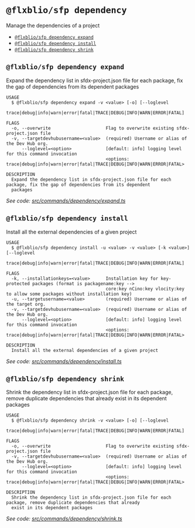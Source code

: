 `@flxblio/sfp dependency`
=========================

Manage the dependencies of a project

* [`@flxblio/sfp dependency expand`](#flxbliosfp-dependency-expand)
* [`@flxblio/sfp dependency install`](#flxbliosfp-dependency-install)
* [`@flxblio/sfp dependency shrink`](#flxbliosfp-dependency-shrink)

## `@flxblio/sfp dependency expand`

Expand the dependency list in sfdx-project.json file for each package, fix the gap of dependencies from its dependent packages

```
USAGE
  $ @flxblio/sfp dependency expand -v <value> [-o] [--loglevel
    trace|debug|info|warn|error|fatal|TRACE|DEBUG|INFO|WARN|ERROR|FATAL]

FLAGS
  -o, --overwrite                     Flag to overwrite existing sfdx-project.json file
  -v, --targetdevhubusername=<value>  (required) Username or alias of the Dev Hub org.
      --loglevel=<option>             [default: info] logging level for this command invocation
                                      <options: trace|debug|info|warn|error|fatal|TRACE|DEBUG|INFO|WARN|ERROR|FATAL>

DESCRIPTION
  Expand the dependency list in sfdx-project.json file for each package, fix the gap of dependencies from its dependent
  packages
```

_See code: [src/commands/dependency/expand.ts](https://github.com/flxbl-io/sfp)_

## `@flxblio/sfp dependency install`

Install all the external dependencies of a given project

```
USAGE
  $ @flxblio/sfp dependency install -u <value> -v <value> [-k <value>] [--loglevel
    trace|debug|info|warn|error|fatal|TRACE|DEBUG|INFO|WARN|ERROR|FATAL]

FLAGS
  -k, --installationkeys=<value>      Installation key for key-protected packages (format is packagename:key -->
                                      core:key nCino:key vlocity:key to allow some packages without installation key)
  -u, --targetusername=<value>        (required) Username or alias of the target org.
  -v, --targetdevhubusername=<value>  (required) Username or alias of the Dev Hub org.
      --loglevel=<option>             [default: info] logging level for this command invocation
                                      <options: trace|debug|info|warn|error|fatal|TRACE|DEBUG|INFO|WARN|ERROR|FATAL>

DESCRIPTION
  Install all the external dependencies of a given project
```

_See code: [src/commands/dependency/install.ts](https://github.com/flxbl-io/sfp)_

## `@flxblio/sfp dependency shrink`

Shrink the dependency list in sfdx-project.json file for each package, remove duplicate dependencies that already exist in its dependent packages

```
USAGE
  $ @flxblio/sfp dependency shrink -v <value> [-o] [--loglevel
    trace|debug|info|warn|error|fatal|TRACE|DEBUG|INFO|WARN|ERROR|FATAL]

FLAGS
  -o, --overwrite                     Flag to overwrite existing sfdx-project.json file
  -v, --targetdevhubusername=<value>  (required) Username or alias of the Dev Hub org.
      --loglevel=<option>             [default: info] logging level for this command invocation
                                      <options: trace|debug|info|warn|error|fatal|TRACE|DEBUG|INFO|WARN|ERROR|FATAL>

DESCRIPTION
  Shrink the dependency list in sfdx-project.json file for each package, remove duplicate dependencies that already
  exist in its dependent packages
```

_See code: [src/commands/dependency/shrink.ts](https://github.com/flxbl-io/sfp)_
